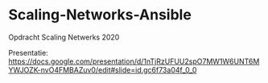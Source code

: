 # Scaling-Networks-Ansible
Opdracht Scaling Netwerks 2020

Presentatie:
https://docs.google.com/presentation/d/1nTjRzUFUU2spO7MW1W6UNT6MYWJOZK-nvO4FMBAZuv0/edit#slide=id.gc6f73a04f_0_0

